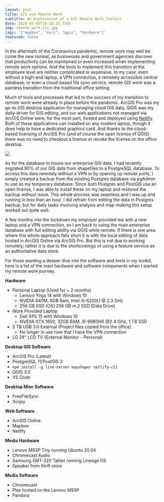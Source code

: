 ```yaml
---
layout: post
title: GIS and Remote Work
subtitle: An Exploration of a GIS Remote Work Toolkit
date: 2020-05-05T10:28:13.739Z
img: remote_work_iii.jpg
tags: '["mapbox", "esri", "qgis", "hardware"]'
featured: false
---
```

In the aftermath of the Coronavirus pandemic, remote work may well be come the new normal, as businesses and government agencies discover that productivity can be maintained or even increased when implementing remote work options. And the tools to implement this transition at the employee level are neither complicated or expensive. In my case, even without a high-end laptop, a VPN connection, a remotely accessible central database, or even a cloud-based file sync service, remote GIS work was a painless transition from the traditional office setting.

Much of tools and processes that led to the success of my transition to remote work were already in place before the pandemic. ArcGIS Pro was my go-to GIS desktop application for managing cloud GIS data, QGIS was my daily-driver for GIS editing, and our web applications not managed via ArcGIS Online were, for the most part, hosted and deployed using [Netlify](https://www.netlify.com). Both of these applications can installed on any modern laptop, though it does help to have a dedicated graphics card. And thanks to the cloud-based licensing of ArcGIS Pro (and of course the open license of QGIS) there was no need to checkout a license or revoke the license on the office desktop. 

![](https://upload.wikimedia.org/wikipedia/commons/thumb/c/c2/QGIS_logo%2C_2017.svg/500px-QGIS_logo%2C_2017.svg.png)

As for the database to house our enterprise GIS data, I had recently migrated 90% of our GIS data from shapefiles to a PostgreSQL database. To access this data remotely without a VPN or by opening up remote ports, I simply created a backup from the existing Postgres database via pgAdmin to use as my temporary database. Since both Postgres and PostGIS use an open license, I was able to install these on my laptop and restored the backup without issue. This whole process was seamless and I was up and running in less than an hour. I did refrain from editing the data in Postgres backup, but for daily tasks involving analysis and map-making this setup worked out quite well.

A few months into the lockdown my employer provided me with a new laptop and a VPN connection, so I am back to using the main enterprise database with full editing ability via QGIS while remote. If there is one area where this whole approach falls short it is with the local editing of data hosted in ArcGIS Online via ArcGIS Pro. But this is not due to working remotely; rather it is due to the shortcomings of using a feature service as an authoritative data store.

For those wanting a deeper dive into the software and tools in my toolkit, here is a list of the main hardware and software components when I started my remote work journey.

**Hardware**

* Personal Laptop (Used for ~ 2 months)
  * Lenovo Yoga 14 with Windows 10
  * NVIDIA 940M, 8GB Ram, Intel i5-6200U @ 2.3 GHz
  * 256 GB SSD (OS) 256 GB m.2 SSD (Data Drive)
* Work Provided Laptop
  * Dell XPS 15 with Windows 10
  * NVIDIA GTX 1650, 32GB RAM, i9-9980HK @2.4 GHz, 1 TB SSD 
* 5 TB USB 3.0 External (Project files copied from the office)
  * No longer in use now that I have the VPN connection
* LG 24" LCD TV (External Monitor - Personal)

**Desktop GIS Software**

* ArcGIS Pro (Latest)
* PostgreSQL 11/PostGIS 3
* ``npm install -g live-server mapshaper netlify-cli``
* QGIS 3.0
* VS Code

**Desktop Misc Software**

* FreeFileSync
* Xcopy

**Web Software**
* ArcGIS Online
* Mapbox
* Netlify

**Media Hardware**
* Lenovo M93P Tiny running Ubuntu 20.04
* Chromecast Audio
* Samsung SMT-320 Tablet running Lineage OS
* Speaker from thrift store

**Media Software**

* Chromecast
* Plex hosted on the Lenovo M93P
* Pandora
